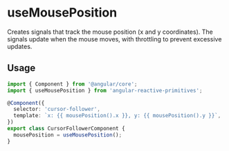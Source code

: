 # useMousePosition

Creates signals that track the mouse position (x and y coordinates). The signals update when the mouse moves, with throttling to prevent excessive updates.

## Usage

```ts
import { Component } from '@angular/core';
import { useMousePosition } from 'angular-reactive-primitives';

@Component({
  selector: 'cursor-follower',
  template: `x: {{ mousePosition().x }}, y: {{ mousePosition().y }}`,
})
export class CursorFollowerComponent {
  mousePosition = useMousePosition();
}
```
